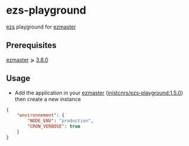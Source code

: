 # ezs-playground


[ezs](https://inist-cnrs.github.io/ezs/#/?id=ezs) playground for [ezmaster](https://github.com/Inist-CNRS/ezmaster)

## Prerequisites

[ezmaster](https://github.com/Inist-CNRS/ezmaster) ⩾ [3.8.0](https://github.com/Inist-CNRS/ezmaster#ezmaster-380)

## Usage

- Add the application in your [ezmaster](https://github.com/Inist-CNRS/ezmaster) ([inistcnrs/ezs-playground:1.5.0](https://hub.docker.com/r/inistcnrs/ezs-playground/1.5.0/)) then create a new instance

```json
{
    "environnement": {
        "NODE_ENV": "production",
        "CRON_VERBOSE": true
    }
}
```
